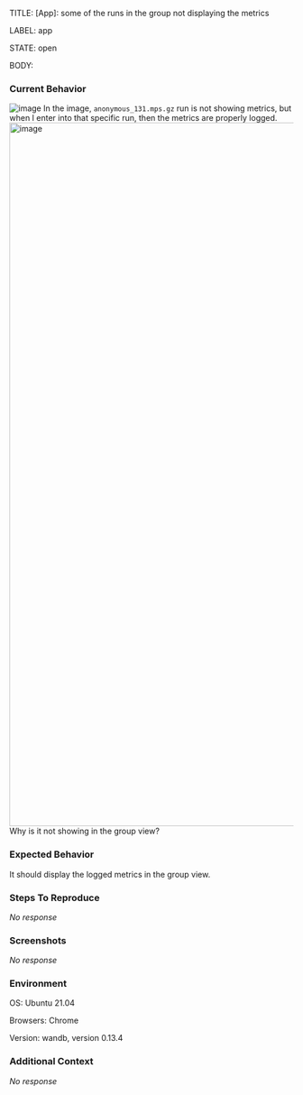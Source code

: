 TITLE:
[App]: some of the runs in the group not displaying the metrics

LABEL:
app

STATE:
open

BODY:
### Current Behavior

![image](https://user-images.githubusercontent.com/54887560/197249000-527d3c47-7ff1-4c7f-9b4a-7760c894fadb.png)
In the image, `anonymous_131.mps.gz` run is not showing metrics, but when I enter into that specific run, then the metrics are properly logged.
<img width="1248" alt="image" src="https://user-images.githubusercontent.com/54887560/197249276-6b583f61-613d-4763-84c1-ed04ff0d190e.png">
Why is it not showing in the group view?

### Expected Behavior

It should display the logged metrics in the group view.

### Steps To Reproduce

_No response_

### Screenshots

_No response_

### Environment

OS: Ubuntu 21.04

Browsers: Chrome

Version: wandb, version 0.13.4


### Additional Context

_No response_

